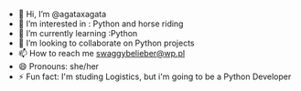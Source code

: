 - 👋 Hi, I’m @agataxagata
- 👀 I’m interested in : Python and horse riding
- 🌱 I’m currently learning :Python
- 💞️ I’m looking to collaborate on Python projects
- 📫 How to reach me swaggybelieber@wp.pl
- 😄 Pronouns: she/her
- ⚡ Fun fact: I'm studing Logistics, but i'm going to be a Python Developer

<!---
agataxagata/agataxagata is a ✨ special ✨ repository because its `README.md` (this file) appears on your GitHub profile.
You can click the Preview link to take a look at your changes.
--->
